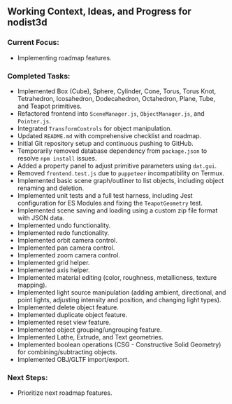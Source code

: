 ## Working Context, Ideas, and Progress for nodist3d

### Current Focus:
- Implementing roadmap features.

### Completed Tasks:
- Implemented Box (Cube), Sphere, Cylinder, Cone, Torus, Torus Knot, Tetrahedron, Icosahedron, Dodecahedron, Octahedron, Plane, Tube, and Teapot primitives.
- Refactored frontend into `SceneManager.js`, `ObjectManager.js`, and `Pointer.js`.
- Integrated `TransformControls` for object manipulation.
- Updated `README.md` with comprehensive checklist and roadmap.
- Initial Git repository setup and continuous pushing to GitHub.
- Temporarily removed database dependency from `package.json` to resolve `npm install` issues.
- Added a property panel to adjust primitive parameters using `dat.gui`.
- Removed `frontend.test.js` due to `puppeteer` incompatibility on Termux.
- Implemented basic scene graph/outliner to list objects, including object renaming and deletion.
- Implemented unit tests and a full test harness, including Jest configuration for ES Modules and fixing the `TeapotGeometry` test.
- Implemented scene saving and loading using a custom zip file format with JSON data.
- Implemented undo functionality.
- Implemented redo functionality.
- Implemented orbit camera control.
- Implemented pan camera control.
- Implemented zoom camera control.
- Implemented grid helper.
- Implemented axis helper.
- Implemented material editing (color, roughness, metallicness, texture mapping).
- Implemented light source manipulation (adding ambient, directional, and point lights, adjusting intensity and position, and changing light types).
- Implemented delete object feature.
- Implemented duplicate object feature.
- Implemented reset view feature.
- Implemented object grouping/ungrouping feature.
- Implemented Lathe, Extrude, and Text geometries.
- Implemented boolean operations (CSG - Constructive Solid Geometry) for combining/subtracting objects.
- Implemented OBJ/GLTF import/export.

### Next Steps:
- Prioritize next roadmap features.


